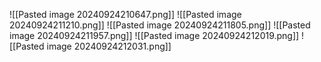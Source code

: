 ![[Pasted image 20240924210647.png]]
![[Pasted image 20240924211210.png]]
![[Pasted image 20240924211805.png]]
![[Pasted image 20240924211957.png]]
![[Pasted image 20240924212019.png]]
![[Pasted image 20240924212031.png]]
